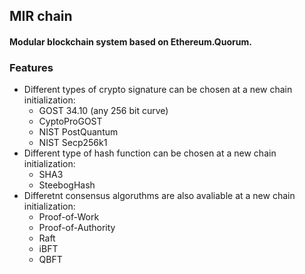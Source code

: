 ## MIR chain

#### Modular blockchain system based on Ethereum.Quorum.

### Features

- Different types of crypto signature can be chosen at a new chain initialization: 
  - GOST 34.10 (any 256 bit curve)
  - CyptoProGOST
  - NIST PostQuantum
  - NIST Secp256k1
- Different type of hash function can be chosen at a new chain initialization:
  - SHA3
  - SteebogHash
- Differetnt consensus algoruthms are also avaliable at a new chain initialization:
  - Proof-of-Work
  - Proof-of-Authority 
  - Raft
  - iBFT
  - QBFT
